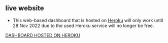 ## live website
- This web-based dashboard that is hosted on [Heroku](https://medium.com/@ahossack07/deploy-plotly-dash-apps-to-heroku-in-under-a-minute-fastest-and-easiest-method-54eddb80438e) will only work until 28 Nov 2022 due to the used Heroku service will no longer be free.

[DASHBOARD HOSTED ON HEROKU](https://spacexdb-amir.herokuapp.com/)
